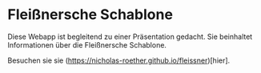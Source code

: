 # Fleißnersche Schablone

Diese Webapp ist begleitend zu einer Präsentation gedacht.
Sie beinhaltet Informationen über die Fleißnersche Schablone.

Besuchen sie sie (https://nicholas-roether.github.io/fleissner)[hier].